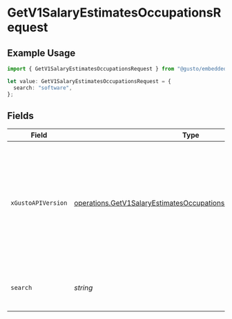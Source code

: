 # GetV1SalaryEstimatesOccupationsRequest

## Example Usage

```typescript
import { GetV1SalaryEstimatesOccupationsRequest } from "@gusto/embedded-api/models/operations/getv1salaryestimatesoccupations.js";

let value: GetV1SalaryEstimatesOccupationsRequest = {
  search: "software",
};
```

## Fields

| Field                                                                                                                                                                                                                        | Type                                                                                                                                                                                                                         | Required                                                                                                                                                                                                                     | Description                                                                                                                                                                                                                  | Example                                                                                                                                                                                                                      |
| ---------------------------------------------------------------------------------------------------------------------------------------------------------------------------------------------------------------------------- | ---------------------------------------------------------------------------------------------------------------------------------------------------------------------------------------------------------------------------- | ---------------------------------------------------------------------------------------------------------------------------------------------------------------------------------------------------------------------------- | ---------------------------------------------------------------------------------------------------------------------------------------------------------------------------------------------------------------------------- | ---------------------------------------------------------------------------------------------------------------------------------------------------------------------------------------------------------------------------- |
| `xGustoAPIVersion`                                                                                                                                                                                                           | [operations.GetV1SalaryEstimatesOccupationsHeaderXGustoAPIVersion](../../models/operations/getv1salaryestimatesoccupationsheaderxgustoapiversion.md)                                                                         | :heavy_minus_sign:                                                                                                                                                                                                           | Determines the date-based API version associated with your API call. If none is provided, your application's [minimum API version](https://docs.gusto.com/embedded-payroll/docs/api-versioning#minimum-api-version) is used. |                                                                                                                                                                                                                              |
| `search`                                                                                                                                                                                                                     | *string*                                                                                                                                                                                                                     | :heavy_check_mark:                                                                                                                                                                                                           | Search term for occupation (minimum 3 characters)                                                                                                                                                                            | software                                                                                                                                                                                                                     |
